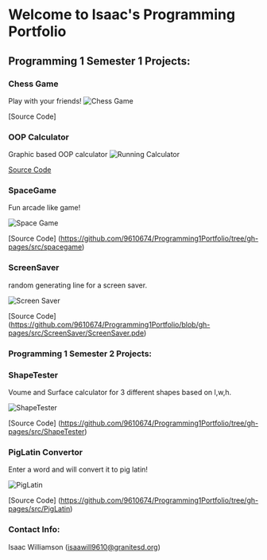 # Welcome to Isaac's Programming Portfolio

## Programming 1 Semester 1 Projects:

### Chess Game
Play with your friends!
![Chess Game](https://github.com/9610674/Programming1Portfolio/blob/gh-pages/images/Screen%20Shot%202023-05-24%20at%2010.17.48%20AM.png)

[Source Code] 


### OOP Calculator
Graphic based OOP calculator
![Running Calculator](https://raw.githubusercontent.com/9610674/Programming1Portfolio/3f8f5e8363a78cd71703f5a130a31d0eb91daa83/images/calc.png)


[Source Code](https://github.com/9610674/Programming1Portfolio/tree/gh-pages/src/calculator)

### SpaceGame
Fun arcade like game!

![Space Game](https://github.com/9610674/Programming1Portfolio/blob/gh-pages/images/Spacegame/SpaceGame.png?raw=true)

[Source Code] (https://github.com/9610674/Programming1Portfolio/tree/gh-pages/src/spacegame)

### ScreenSaver
random generating line for a screen saver.

![Screen Saver](https://github.com/9610674/Programming1Portfolio/blob/gh-pages/images/ScreenSaver/ScreenSaver.png?raw=true)

[Source Code] (https://github.com/9610674/Programming1Portfolio/blob/gh-pages/src/ScreenSaver/ScreenSaver.pde)

### Programming 1 Semester 2 Projects:

### ShapeTester
Voume and Surface calculator for 3 different shapes based on l,w,h.

![ShapeTester](https://github.com/9610674/Programming1Portfolio/blob/gh-pages/images/ShapeTester/ShapeTester.png?raw=true)

[Source Code] (https://github.com/9610674/Programming1Portfolio/tree/gh-pages/src/ShapeTester)

### PigLatin Convertor
Enter a word and will convert it to pig latin!

![PigLatin](https://github.com/9610674/Programming1Portfolio/blob/gh-pages/images/PigLatin/PigLatin.png?raw=true)

[Source Code] (https://github.com/9610674/Programming1Portfolio/tree/gh-pages/src/PigLatin)

### Contact Info:
Isaac Williamson
(isaawill9610@granitesd.org)   
